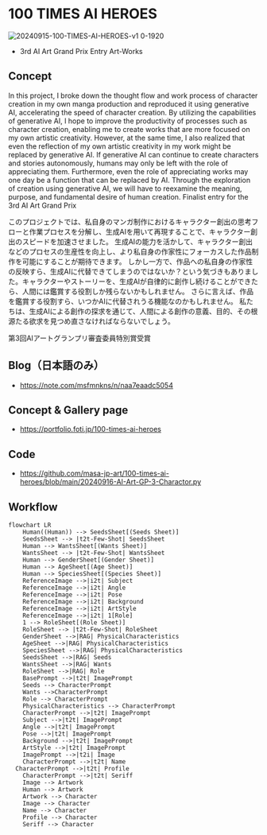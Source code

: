 # 100 TIMES AI HEROES
![20240915-100-TIMES-AI-HEROES-v1 0-1920](https://github.com/user-attachments/assets/4bedc96b-0139-4838-8fe9-251ddee41220)
- 3rd AI Art Grand Prix Entry Art-Works

## Concept
In this project, I broke down the thought flow and work process of character creation in my own manga production and reproduced it using generative AI, accelerating the speed of character creation.
By utilizing the capabilities of generative AI, I hope to improve the productivity of processes such as character creation, enabling me to create works that are more focused on my own artistic creativity.
However, at the same time, I also realized that even the reflection of my own artistic creativity in my work might be replaced by generative AI. If generative AI can continue to create characters and stories autonomously, humans may only be left with the role of appreciating them.
Furthermore, even the role of appreciating works may one day be a function that can be replaced by AI.
Through the exploration of creation using generative AI, we will have to reexamine the meaning, purpose, and fundamental desire of human creation.
Finalist entry for the 3rd AI Art Grand Prix

このプロジェクトでは、私自身のマンガ制作におけるキャラクター創出の思考フローと作業プロセスを分解し、生成AIを用いて再現することで、キャラクター創出のスピードを加速させました。 生成AIの能力を活かして、キャラクター創出などのプロセスの生産性を向上し、より私自身の作家性にフォーカスした作品制作を可能にすることが期待できます。 しかし一方で、作品への私自身の作家性の反映すら、生成AIに代替できてしまうのではないか？という気づきもありました。キャラクターやストーリーを、生成AIが自律的に創作し続けることができたら、人間には鑑賞する役割しか残らないかもしれません。 さらに言えば、作品を鑑賞する役割すら、いつかAIに代替されうる機能なのかもしれません。 私たちは、生成AIによる創作の探求を通じて、人間による創作の意義、目的、その根源たる欲求を見つめ直さなければならないでしょう。

第3回AIアートグランプリ審査委員特別賞受賞

## Blog（日本語のみ）
- https://note.com/msfmnkns/n/naa7eaadc5054

## Concept & Gallery page
- https://portfolio.foti.jp/100-times-ai-heroes

## Code
- https://github.com/masa-jp-art/100-times-ai-heroes/blob/main/20240916-AI-Art-GP-3-Charactor.py
 
## Workflow
```mermaid
flowchart LR
	Human((Human)) --> SeedsSheet[(Seeds Sheet)] 
	SeedsSheet --> |t2t-Few-Shot| SeedsSheet
	Human --> WantsSheet[(Wants Sheet)] 
	WantsSheet --> |t2t-Few-Shot| WantsSheet
	Human --> GenderSheet[(Gender Sheet)] 
	Human --> AgeSheet[(Age Sheet)] 
	Human --> SpeciesSheet[(Species Sheet)] 
	ReferenceImage -->|i2t| Subject
	ReferenceImage -->|i2t| Angle
	ReferenceImage -->|i2t| Pose
	ReferenceImage -->|i2t| Background
	ReferenceImage -->|i2t| ArtStyle 
	ReferenceImage -->|i2t| 1[Role] 
	1 --> RoleSheet[(Role Sheet)] 
	RoleSheet --> |t2t-Few-Shot| RoleSheet
	GenderSheet -->|RAG| PhysicalCharacteristics 
	AgeSheet -->|RAG| PhysicalCharacteristics 
	SpeciesSheet -->|RAG| PhysicalCharacteristics 
	SeedsSheet -->|RAG| Seeds 
	WantsSheet -->|RAG| Wants 
	RoleSheet -->|RAG| Role 
	BasePrompt -->|t2t| ImagePrompt
	Seeds --> CharacterPrompt
	Wants -->CharacterPrompt
	Role --> CharacterPrompt
	PhysicalCharacteristics --> CharacterPrompt
	CharacterPrompt -->|t2t| ImagePrompt
	Subject -->|t2t| ImagePrompt
	Angle -->|t2t| ImagePrompt
	Pose -->|t2t| ImagePrompt
	Background -->|t2t| ImagePrompt
	ArtStyle -->|t2t| ImagePrompt
	ImagePrompt -->|t2i| Image
	CharacterPrompt -->|t2t| Name
  CharacterPrompt -->|t2t| Profile
	CharacterPrompt -->|t2t| Seriff
	Image --> Artwork
	Human --> Artwork
	Artwork --> Character
	Image --> Character
	Name --> Character
	Profile --> Character
	Seriff --> Character
```
